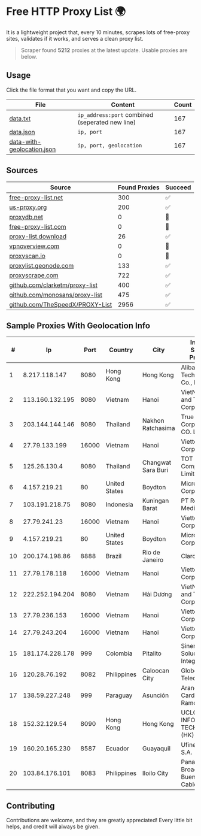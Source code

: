 
# Free HTTP Proxy List 🌍

It is a lightweight project that, every 10 minutes, scrapes lots of free-proxy sites, validates if it works, and serves a clean proxy list.


> Scraper found **5212** proxies at the latest update. Usable proxies are below.

## Usage

Click the file format that you want and copy the URL.


|File|Content|Count|
|----|-------|-----|
|[data.txt](https://raw.githubusercontent.com/themiralay/Proxy-List-World/master/data.txt)|`ip_address:port` combined (seperated new line)|167|
|[data.json](https://raw.githubusercontent.com/themiralay/Proxy-List-World/master/data.json)|`ip, port`|167|
|[data-with-geolocation.json](https://raw.githubusercontent.com/themiralay/Proxy-List-World/master/data-with-geolocation.json)|`ip, port, geolocation`|167|

## Sources

|Source|Found Proxies|Succeed|
|------|-------------|-------|
|[free-proxy-list.net](https://free-proxy-list.net)|300|✅|
|[us-proxy.org](https://www.us-proxy.org)|200|✅|
|[proxydb.net](http://proxydb.net)|0|🚫|
|[free-proxy-list.com](https://free-proxy-list.com/?page=&port=&type%5B%5D=http&type%5B%5D=https&up_time=0&search=Search)|0|🚫|
|[proxy-list.download](https://www.proxy-list.download/HTTP)|26|✅|
|[vpnoverview.com](https://vpnoverview.com/privacy/anonymous-browsing/free-proxy-servers)|0|🚫|
|[proxyscan.io](https://www.proxyscan.io)|0|🚫|
|[proxylist.geonode.com](https://proxylist.geonode.com/api/proxy-list?limit=300&page=1&sort_by=lastChecked&sort_type=desc&protocols=http,https)|133|✅|
|[proxyscrape.com](https://api.proxyscrape.com/v2/?request=displayproxies&protocol=http&timeout=10000&country=all&ssl=all&anonymity=all)|722|✅|
|[github.com/clarketm/proxy-list](https://raw.githubusercontent.com/clarketm/proxy-list/master/proxy-list-raw.txt)|400|✅|
|[github.com/monosans/proxy-list](https://raw.githubusercontent.com/monosans/proxy-list/main/proxies/http.txt)|475|✅|
|[github.com/TheSpeedX/PROXY-List](https://raw.githubusercontent.com/TheSpeedX/PROXY-List/master/http.txt)|2956|✅|


## Sample Proxies With Geolocation Info

|#|Ip|Port|Country|City|Internet Service Provider|
|-|--|----|-------|----|-------------------------|
|1|8.217.118.147|8080|Hong Kong|Hong Kong|Alibaba (US) Technology Co., Ltd.|
|2|113.160.132.195|8080|Vietnam|Hanoi|VietNam Post and Telecom Corporation|
|3|203.144.144.146|8080|Thailand|Nakhon Ratchasima|True Internet Corporation CO. Ltd.|
|4|27.79.133.199|16000|Vietnam|Hanoi|Viettel Corporation|
|5|125.26.130.4|8080|Thailand|Changwat Sara Buri|TOT Public Company Limited|
|6|4.157.219.21|80|United States|Boydton|Microsoft Corporation|
|7|103.191.218.75|8080|Indonesia|Kuningan Barat|PT Replay Inti Media|
|8|27.79.241.23|16000|Vietnam|Hanoi|Viettel Corporation|
|9|4.157.219.21|80|United States|Boydton|Microsoft Corporation|
|10|200.174.198.86|8888|Brazil|Rio de Janeiro|Claro S.A|
|11|27.79.178.118|16000|Vietnam|Hanoi|Viettel Corporation|
|12|222.252.194.204|8080|Vietnam|Hải Dương|VietNam Post and Telecom Corporation|
|13|27.79.236.153|16000|Vietnam|Hanoi|Viettel Corporation|
|14|27.79.243.204|16000|Vietnam|Hanoi|Viettel Corporation|
|15|181.174.228.178|999|Colombia|Pitalito|Sinergy Soluciones Integrales|
|16|120.28.76.192|8082|Philippines|Caloocan City|Globe Telecom|
|17|138.59.227.248|999|Paraguay|Asunción|Aranda Cardozo Lider Ramon|
|18|152.32.129.54|8090|Hong Kong|Hong Kong|UCLOUD INFORMATION TECHNOLOGY (HK) LIMITED|
|19|160.20.165.230|8587|Ecuador|Guayaquil|Ufinet Panama S.A.|
|20|103.84.176.101|8083|Philippines|Iloilo City|Panay Broadband / Buenavista Cable TV., Inc.|



## Contributing

Contributions are welcome, and they are greatly appreciated! Every
little bit helps, and credit will always be given.

